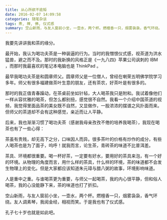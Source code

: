 ```yaml
---
title: 从心所欲不逾矩
date: 2016-02-07 14:09:58
categories: 随笔杂谈
tags: 茶, 禅, 佛, 仪式感
summary: 空山新雨，与友人窗前小坐，一壶水，两个杯。燃檀香一只，烟雾袅袅，香气环绕。友人调素琴，我阅金经，相视而笑。于是我也有了仪式感。
---
```


我要先讲讲我和茶的缘分。

最开始，我认为喝功夫茶是一种装逼的行为。当时的我憎恨仪式感，视茶道为洪水猛兽，避之而不及。那时的我新换的风格正是《一九八四》苹果公司讽刺的 IBM ，而那时我最喜欢的笔记本电脑也是 ThinkPad 。

最早我喝功夫茶是和圆章师父。圆章师父是一位僧人，曾经在喇荣五明佛学院学习多年。师父有很多福建做茶叶生意的朋友，还有茶农，好茶叶是有很多的。

那时的我正值青春躁动，在茶桌前坐如针毡，大人喝茶我只是附和。我试着像他们一样从容优雅的喝茶，但怎么都别扭，感觉很不自然。我看一个介绍中国茶道的视频，我觉得里面品茶的美女既不自然，又显做作，一股浓浓的摆谱之风扑面而来。但师父的茶道却不会有这种感觉，亲近而让人平静。

后来，我也渐渐习惯了喝功夫茶（感谢我母亲孜孜不倦的培养我喝茶），我现在喝茶也有了一些心得：

茶虽有贵贱，却无高下之分，口味因人而异。很多茶叶的价格有炒作的成分，有些人喝茶也是为了面子，呜呼！就我而言，论生茶，青砖茶的味道不比普洱差。

茶具、环境都很重要。喝一杯好茶，一定要有好水，要用好的茶具来泡，有一个好的环境。从物理的角度而言，用什么样的茶具，什么样的环境，茶的味道都不会发生物理上的变化。但是大家都应该知道朱元璋与腊八粥的故事，环境影响味道。

人是重中之重。与谁喝茶更为重要，与师父一起喝茶，我的内心很平静，但和俗人喝茶，我的心没能静下来，茶的味道也打了折扣。

空山新雨，与友人窗前小坐，一壶水，两个杯。燃檀香一只，烟雾袅袅，香气环绕。友人调素琴，我阅金经，相视而笑。于是我也有了仪式感。

孔子七十岁也就是如此吧。